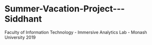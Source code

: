 # Summer-Vacation-Project---Siddhant
Faculty of Information Technology - Immersive Analytics Lab - Monash University 2019

